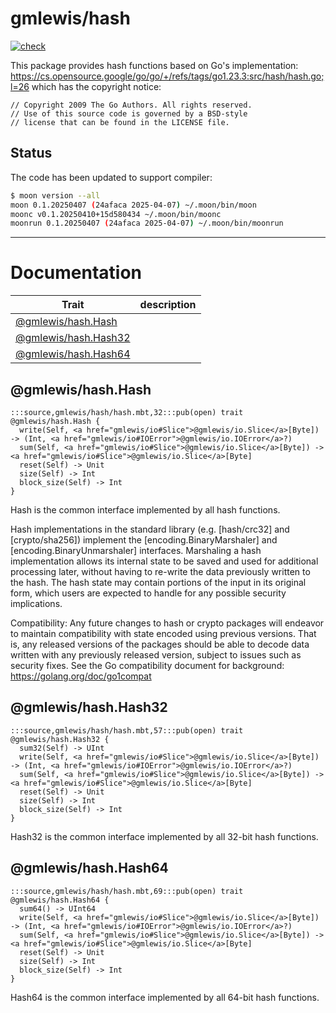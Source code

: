 # gmlewis/hash
[![check](https://github.com/gmlewis/moonbit-hash/actions/workflows/check.yml/badge.svg)](https://github.com/gmlewis/moonbit-hash/actions/workflows/check.yml)

This package provides hash functions based on Go's implementation:
https://cs.opensource.google/go/go/+/refs/tags/go1.23.3:src/hash/hash.go;l=26
which has the copyright notice:

```
// Copyright 2009 The Go Authors. All rights reserved.
// Use of this source code is governed by a BSD-style
// license that can be found in the LICENSE file.
```

## Status

The code has been updated to support compiler:

```bash
$ moon version --all
moon 0.1.20250407 (24afaca 2025-04-07) ~/.moon/bin/moon
moonc v0.1.20250410+15d580434 ~/.moon/bin/moonc
moonrun 0.1.20250407 (24afaca 2025-04-07) ~/.moon/bin/moonrun
```

---
# Documentation
|Trait|description|
|---|---|
|[@gmlewis/hash.Hash](#@gmlewis/hash.Hash)||
|[@gmlewis/hash.Hash32](#@gmlewis/hash.Hash32)||
|[@gmlewis/hash.Hash64](#@gmlewis/hash.Hash64)||

## @gmlewis/hash.Hash

```moonbit
:::source,gmlewis/hash/hash.mbt,32:::pub(open) trait @gmlewis/hash.Hash {
  write(Self, <a href="gmlewis/io#Slice">@gmlewis/io.Slice</a>[Byte]) -> (Int, <a href="gmlewis/io#IOError">@gmlewis/io.IOError</a>?)
  sum(Self, <a href="gmlewis/io#Slice">@gmlewis/io.Slice</a>[Byte]) -> <a href="gmlewis/io#Slice">@gmlewis/io.Slice</a>[Byte]
  reset(Self) -> Unit
  size(Self) -> Int
  block_size(Self) -> Int
}
```

 Hash is the common interface implemented by all hash functions.

 Hash implementations in the standard library (e.g. \[hash/crc32\] and
\[crypto/sha256\]) implement the \[encoding.BinaryMarshaler\] and
\[encoding.BinaryUnmarshaler\] interfaces. Marshaling a hash implementation
allows its internal state to be saved and used for additional processing
later, without having to re-write the data previously written to the hash.
The hash state may contain portions of the input in its original form,
which users are expected to handle for any possible security implications.

 Compatibility: Any future changes to hash or crypto packages will endeavor
to maintain compatibility with state encoded using previous versions.
That is, any released versions of the packages should be able to
decode data written with any previously released version,
subject to issues such as security fixes.
See the Go compatibility document for background: https://golang.org/doc/go1compat

## @gmlewis/hash.Hash32

```moonbit
:::source,gmlewis/hash/hash.mbt,57:::pub(open) trait @gmlewis/hash.Hash32 {
  sum32(Self) -> UInt
  write(Self, <a href="gmlewis/io#Slice">@gmlewis/io.Slice</a>[Byte]) -> (Int, <a href="gmlewis/io#IOError">@gmlewis/io.IOError</a>?)
  sum(Self, <a href="gmlewis/io#Slice">@gmlewis/io.Slice</a>[Byte]) -> <a href="gmlewis/io#Slice">@gmlewis/io.Slice</a>[Byte]
  reset(Self) -> Unit
  size(Self) -> Int
  block_size(Self) -> Int
}
```

 Hash32 is the common interface implemented by all 32-bit hash functions.

## @gmlewis/hash.Hash64

```moonbit
:::source,gmlewis/hash/hash.mbt,69:::pub(open) trait @gmlewis/hash.Hash64 {
  sum64() -> UInt64
  write(Self, <a href="gmlewis/io#Slice">@gmlewis/io.Slice</a>[Byte]) -> (Int, <a href="gmlewis/io#IOError">@gmlewis/io.IOError</a>?)
  sum(Self, <a href="gmlewis/io#Slice">@gmlewis/io.Slice</a>[Byte]) -> <a href="gmlewis/io#Slice">@gmlewis/io.Slice</a>[Byte]
  reset(Self) -> Unit
  size(Self) -> Int
  block_size(Self) -> Int
}
```

 Hash64 is the common interface implemented by all 64-bit hash functions.
